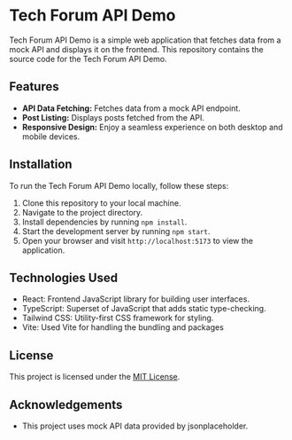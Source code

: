# Tech Forum API Demo

Tech Forum API Demo is a simple web application that fetches data from a mock API and displays it on the frontend. This repository contains the source code for the Tech Forum API Demo.

## Features

- **API Data Fetching:** Fetches data from a mock API endpoint.
- **Post Listing:** Displays posts fetched from the API.
- **Responsive Design:** Enjoy a seamless experience on both desktop and mobile devices.

## Installation

To run the Tech Forum API Demo locally, follow these steps:

1. Clone this repository to your local machine.
2. Navigate to the project directory.
3. Install dependencies by running `npm install`.
4. Start the development server by running `npm start`.
5. Open your browser and visit `http://localhost:5173` to view the application.

## Technologies Used

- React: Frontend JavaScript library for building user interfaces.
- TypeScript: Superset of JavaScript that adds static type-checking.
- Tailwind CSS: Utility-first CSS framework for styling.
- Vite: Used Vite for handling the bundling and packages



## License

This project is licensed under the [MIT License](LICENSE).

## Acknowledgements

- This project uses mock API data provided by jsonplaceholder.



